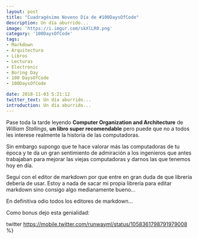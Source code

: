 ```yaml
---
layout: post
title: "Cuadragésimo Noveno Día de #100DaysOfCode"
description: Un día aburrido...
image: 'https://i.imgur.com/skXlLR0.png'
category: '100DaysOfCode'
tags: 
- Markdown
- Arquitectura
- Libros
- Lecturas
- Electronic
- Boring Day
- 100 DaysOfCode
- 100DaysOfCode

date: 2018-11-03 5:21:12
twitter_text: Un día aburrido...
introduction: Un día aburrido...
---
```


Pase toda la tarde leyendo **Computer Organization and Architecture** de *William Stallings*, **un libro super recomendable** pero puede que no a todos les interese realmente la historia de las computadoras.

Sin embargo supongo que te hace valorar más las computadoras de tu época y te da un gran sentimiento de admiración a los ingenieros que antes trabajaban para mejorar las viejas computadoras y darnos las que tenemos hoy en día.

Seguí con el editor de markdown por que entre en gran duda de que librería debería de usar. Estoy a nada de sacar mi propia librería para editar markdown sino consigo algo medianamente bueno...

En definitiva odio todos los editores de markdown...

Como bonus dejo esta genialidad:

twitter https://mobile.twitter.com/runwayml/status/1058361798791979008 %}